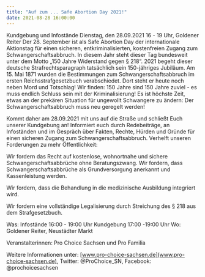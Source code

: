 ```yaml
---
title: "Auf zum ... Safe Abortion Day 2021!"
date: 2021-08-28 16:00:00
---
```


Kundgebung und Infostände
Dienstag, den 28.09.2021 16 - 19 Uhr, Goldener Reiter
Der 28. September ist als Safe Abortion Day  der internationale Aktionstag für einen sicheren, entkriminalisierten, kostenfreien Zugang zum Schwangerschaftsabbruch. In diesem Jahr steht dieser Tag bundesweit unter dem Motto „150 Jahre Widerstand gegen § 218“. 2021 begeht dieser
deutsche Strafrechtsparagraph tatsächlich sein 150-jähriges Jubiläum. Am 15. Mai 1871 wurden die Bestimmungen zum Schwangerschaftsabbruch im ersten Reichsstrafgesetzbuch verabschiedet. Dort steht er heute noch neben Mord und Totschlag! Wir finden: 150 Jahre sind 150 Jahre zuviel -
es muss endlich Schluss sein mit der Kriminalisierung! Es ist höchste Zeit, etwas an der prekären Situation für ungewollt Schwangere zu ändern: Der Schwangerschaftsabbruch muss neu geregelt werden!

Kommt daher am 28.09.2021 mit uns auf die Straße und schließt Euch unserer Kundgebung an! Informiert euch durch Redebeiträge, an Infoständen und im Gespräch über Fakten, Rechte, Hürden und Gründe für einen sicheren Zugang zum Schwangerschaftsabbruch. Verhelft unseren
Forderungen zu mehr Öffentlichkeit:

Wir fordern das Recht auf kostenlose, wohnortnahe und sichere Schwangerschaftsabbrüche ohne Beratungszwang. Wir fordern, dass Schwangerschaftsabbrüche als Grundversorgung anerkannt und Kassenleistung werden.

Wir fordern, dass die Behandlung in die medizinische Ausbildung integriert wird.

Wir fordern eine vollständige Legalisierung durch Streichung des § 218 aus dem Strafgesetzbuch.

Was:    Infostände 16:00 - 19:00 Uhr
        Kundgebung 17:00 -19:00 Uhr
Wo:     Goldener Reiter, Neustädter Markt

Veranstalterinnen:  Pro Choice Sachsen und Pro Familia

Weitere Informationen unter:
[www.pro-choice-sachsen.de](www.pro-choice-sachsen.de), Twitter: @ProChoice_SN, Facebook:
@prochoicesachsen
